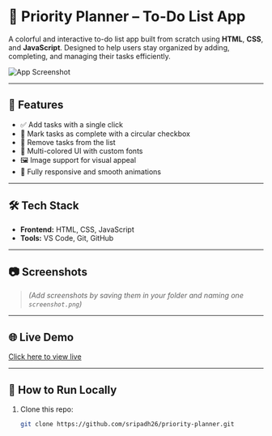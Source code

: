 # 📌 Priority Planner – To-Do List App

A colorful and interactive to-do list app built from scratch using **HTML**, **CSS**, and **JavaScript**. Designed to help users stay organized by adding, completing, and managing their tasks efficiently.

![App Screenshot](./screenshot.png) <!-- Optional: Replace or delete if not using images -->

---

## 🚀 Features

- ✅ Add tasks with a single click
- 🎯 Mark tasks as complete with a circular checkbox
- 🧹 Remove tasks from the list
- 🎨 Multi-colored UI with custom fonts
- 🖼️ Image support for visual appeal
- 🔄 Fully responsive and smooth animations

---

## 🛠️ Tech Stack

- **Frontend:** HTML, CSS, JavaScript
- **Tools:** VS Code, Git, GitHub

---

## 📷 Screenshots

> *(Add screenshots by saving them in your folder and naming one `screenshot.png`)*

---

## 🌐 Live Demo

[Click here to view live](https://sripadh26.github.io/priority-planner) <!-- Replace with your GitHub Pages link -->

---

## 📁 How to Run Locally

1. Clone this repo:
   ```bash
   git clone https://github.com/sripadh26/priority-planner.git
